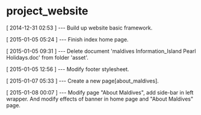 project_website
===============

[ 2014-12-31 02:53 ] --- Build up website basic framework.

[ 2015-01-05 05:24 ] --- Finish index home page.

[ 2015-01-05 09:31 ] --- Delete document 'maldives Information_Island Pearl Holidays.doc' from folder 'asset'.

[ 2015-01-05 12:56 ] --- Modify footer stylesheet.

[ 2015-01-07 05:33 ] --- Create a new page[about_maldives].

[ 2015-01-08 00:07 ] --- Modify page "About Maldives", add side-bar in left wrapper. And modify effects of banner in home page and "About Maldives" page.

